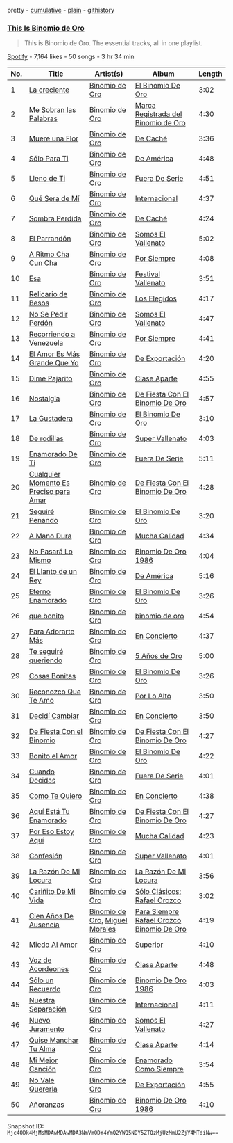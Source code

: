 pretty - [cumulative](/playlists/cumulative/37i9dQZF1DZ06evO3Ldspl.md) - [plain](/playlists/plain/37i9dQZF1DZ06evO3Ldspl) - [githistory](https://github.githistory.xyz/mackorone/spotify-playlist-archive/blob/main/playlists/plain/37i9dQZF1DZ06evO3Ldspl)

### [This Is Binomio de Oro](https://open.spotify.com/playlist/37i9dQZF1DZ06evO3Ldspl)

> This is Binomio de Oro\. The essential tracks, all in one playlist.

[Spotify](https://open.spotify.com/user/spotify) - 7,164 likes - 50 songs - 3 hr 34 min

| No. | Title | Artist(s) | Album | Length |
|---|---|---|---|---|
| 1 | [La creciente](https://open.spotify.com/track/3r7LYQ2EhCw0CwaF5SeF9M) | [Binomio de Oro](https://open.spotify.com/artist/6n21XaDAuqpceTXBiypR9W) | [El Binomio De Oro](https://open.spotify.com/album/2rJWmvIzl9Bh87tU0V3Xhh) | 3:02 |
| 2 | [Me Sobran las Palabras](https://open.spotify.com/track/0zIERn4aP7d0eVBIhwyPwW) | [Binomio de Oro](https://open.spotify.com/artist/6n21XaDAuqpceTXBiypR9W) | [Marca Registrada del Binomio de Oro](https://open.spotify.com/album/7aDqowxLLL5VH6M9R9zEHa) | 4:30 |
| 3 | [Muere una Flor](https://open.spotify.com/track/0jnKOvTW1XTC6Na2VPJyXL) | [Binomio de Oro](https://open.spotify.com/artist/6n21XaDAuqpceTXBiypR9W) | [De Caché](https://open.spotify.com/album/3GX1tHN5YaqV4xxqTdKzXs) | 3:36 |
| 4 | [Sólo Para Ti](https://open.spotify.com/track/1kkIlrp0Z69s5KlnR4ckoe) | [Binomio de Oro](https://open.spotify.com/artist/6n21XaDAuqpceTXBiypR9W) | [De América](https://open.spotify.com/album/3bVIsgDLKfaiDTT9KHhjK7) | 4:48 |
| 5 | [Lleno de Ti](https://open.spotify.com/track/54RRxofsf2U5V5arPqlnv5) | [Binomio de Oro](https://open.spotify.com/artist/6n21XaDAuqpceTXBiypR9W) | [Fuera De Serie](https://open.spotify.com/album/0N01F6ZxWcM1YAdCoPpTZ8) | 4:51 |
| 6 | [Qué Sera de Mí](https://open.spotify.com/track/2YO7dZYb0jsf93BH2GtlNY) | [Binomio de Oro](https://open.spotify.com/artist/6n21XaDAuqpceTXBiypR9W) | [Internacional](https://open.spotify.com/album/7eAMaa3wNUuI2NBVeeaRB0) | 4:37 |
| 7 | [Sombra Perdida](https://open.spotify.com/track/1iLUNt0JQR8FOohEGHE22z) | [Binomio de Oro](https://open.spotify.com/artist/6n21XaDAuqpceTXBiypR9W) | [De Caché](https://open.spotify.com/album/3GX1tHN5YaqV4xxqTdKzXs) | 4:24 |
| 8 | [El Parrandón](https://open.spotify.com/track/4nuwqjZtTdml3gAVEIFPUp) | [Binomio de Oro](https://open.spotify.com/artist/6n21XaDAuqpceTXBiypR9W) | [Somos El Vallenato](https://open.spotify.com/album/3ZFGRFlSAdYUPmTHXJTUfr) | 5:02 |
| 9 | [A Ritmo Cha Cun Cha](https://open.spotify.com/track/3k4G0p5ERmsX7kF0SyJ7fy) | [Binomio de Oro](https://open.spotify.com/artist/6n21XaDAuqpceTXBiypR9W) | [Por Siempre](https://open.spotify.com/album/4gqisRMcza9F6WHiN2jtff) | 4:08 |
| 10 | [Esa](https://open.spotify.com/track/5BHKpCV5UiIPTAp7JCrsX5) | [Binomio de Oro](https://open.spotify.com/artist/6n21XaDAuqpceTXBiypR9W) | [Festival Vallenato](https://open.spotify.com/album/4kQudN5Gj821X5ejgda6Pi) | 3:51 |
| 11 | [Relicario de Besos](https://open.spotify.com/track/16KEt1cp8tN0Et7BqPd4Vb) | [Binomio de Oro](https://open.spotify.com/artist/6n21XaDAuqpceTXBiypR9W) | [Los Elegidos](https://open.spotify.com/album/4HDMMTKwuOko0HVcXK5gne) | 4:17 |
| 12 | [No Se Pedir Perdón](https://open.spotify.com/track/2SBtTElyn8VqS31GhD4dnF) | [Binomio de Oro](https://open.spotify.com/artist/6n21XaDAuqpceTXBiypR9W) | [Somos El Vallenato](https://open.spotify.com/album/3ZFGRFlSAdYUPmTHXJTUfr) | 4:47 |
| 13 | [Recorriendo a Venezuela](https://open.spotify.com/track/1GWFbLT7z2Cr9tbxjpH3Vm) | [Binomio de Oro](https://open.spotify.com/artist/6n21XaDAuqpceTXBiypR9W) | [Por Siempre](https://open.spotify.com/album/4gqisRMcza9F6WHiN2jtff) | 4:41 |
| 14 | [El Amor Es Más Grande Que Yo](https://open.spotify.com/track/65b7BwU67oXr2I10I9LzZM) | [Binomio de Oro](https://open.spotify.com/artist/6n21XaDAuqpceTXBiypR9W) | [De Exportación](https://open.spotify.com/album/3CHxVT00FhsFpNPh7iQvdp) | 4:20 |
| 15 | [Dime Pajarito](https://open.spotify.com/track/5P13I9rbPcLOkEJSvCLDCA) | [Binomio de Oro](https://open.spotify.com/artist/6n21XaDAuqpceTXBiypR9W) | [Clase Aparte](https://open.spotify.com/album/3lVJ0Kg2WmwxVFJ3ti9CHK) | 4:55 |
| 16 | [Nostalgia](https://open.spotify.com/track/35oUEXOfzoNUFtKDdHdQxl) | [Binomio de Oro](https://open.spotify.com/artist/6n21XaDAuqpceTXBiypR9W) | [De Fiesta Con El Binomio De Oro](https://open.spotify.com/album/76WWdL5GKIAP7OiSCCOeOy) | 4:57 |
| 17 | [La Gustadera](https://open.spotify.com/track/5AaFsIGgYNGyklOMnHNJ1l) | [Binomio de Oro](https://open.spotify.com/artist/6n21XaDAuqpceTXBiypR9W) | [El Binomio De Oro](https://open.spotify.com/album/2rJWmvIzl9Bh87tU0V3Xhh) | 3:10 |
| 18 | [De rodillas](https://open.spotify.com/track/563E4RotzfzACM1Fo98nfc) | [Binomio de Oro](https://open.spotify.com/artist/6n21XaDAuqpceTXBiypR9W) | [Super Vallenato](https://open.spotify.com/album/2bHLevxqV0xTrGXzxRYMOk) | 4:03 |
| 19 | [Enamorado De Ti](https://open.spotify.com/track/5j5Lb1HzrpUkYacIpQFff7) | [Binomio de Oro](https://open.spotify.com/artist/6n21XaDAuqpceTXBiypR9W) | [Fuera De Serie](https://open.spotify.com/album/0N01F6ZxWcM1YAdCoPpTZ8) | 5:11 |
| 20 | [Cualquier Momento Es Preciso para Amar](https://open.spotify.com/track/3A5hz5Nnm7juB0yrq84IoG) | [Binomio de Oro](https://open.spotify.com/artist/6n21XaDAuqpceTXBiypR9W) | [De Fiesta Con El Binomio De Oro](https://open.spotify.com/album/76WWdL5GKIAP7OiSCCOeOy) | 4:28 |
| 21 | [Seguiré Penando](https://open.spotify.com/track/2ktHd52hiL6M6eehVL0DvM) | [Binomio de Oro](https://open.spotify.com/artist/6n21XaDAuqpceTXBiypR9W) | [El Binomio De Oro](https://open.spotify.com/album/2rJWmvIzl9Bh87tU0V3Xhh) | 3:20 |
| 22 | [A Mano Dura](https://open.spotify.com/track/0NLKxo7am9HmdtjrndiKJL) | [Binomio de Oro](https://open.spotify.com/artist/6n21XaDAuqpceTXBiypR9W) | [Mucha Calidad](https://open.spotify.com/album/2uW4TXsdJu4EmTVGaql57E) | 4:34 |
| 23 | [No Pasará Lo Mismo](https://open.spotify.com/track/3uhP3dgMShzyoZadWtK2QZ) | [Binomio de Oro](https://open.spotify.com/artist/6n21XaDAuqpceTXBiypR9W) | [Binomio De Oro 1986](https://open.spotify.com/album/356uekEIUBT3sL3Xtu5dL5) | 4:04 |
| 24 | [El Llanto de un Rey](https://open.spotify.com/track/1UO7KVq6QhNG5SxfwaLmyg) | [Binomio de Oro](https://open.spotify.com/artist/6n21XaDAuqpceTXBiypR9W) | [De América](https://open.spotify.com/album/3bVIsgDLKfaiDTT9KHhjK7) | 5:16 |
| 25 | [Eterno Enamorado](https://open.spotify.com/track/21Sh1SFlSoMqE4evvJOnQl) | [Binomio de Oro](https://open.spotify.com/artist/6n21XaDAuqpceTXBiypR9W) | [El Binomio De Oro](https://open.spotify.com/album/2rJWmvIzl9Bh87tU0V3Xhh) | 3:26 |
| 26 | [que bonito](https://open.spotify.com/track/1u9DL4eScCcHcW77QjfWIv) | [Binomio de Oro](https://open.spotify.com/artist/6n21XaDAuqpceTXBiypR9W) | [binomio de oro](https://open.spotify.com/album/6WXG4L9q2al6vPSJxc2VF8) | 4:54 |
| 27 | [Para Adorarte Más](https://open.spotify.com/track/6XRorzybNPsFdIpA16F4Zo) | [Binomio de Oro](https://open.spotify.com/artist/6n21XaDAuqpceTXBiypR9W) | [En Concierto](https://open.spotify.com/album/4jT7Io5pCCnvpKfaXEB7hU) | 4:37 |
| 28 | [Te seguiré queriendo](https://open.spotify.com/track/2gKbEyLGCz7s5rTLEIE1UM) | [Binomio de Oro](https://open.spotify.com/artist/6n21XaDAuqpceTXBiypR9W) | [5 Años de Oro](https://open.spotify.com/album/33ra8x4umh40bQgZGQiu5d) | 5:00 |
| 29 | [Cosas Bonitas](https://open.spotify.com/track/4sIzlHSxRBgRleJV97YZIu) | [Binomio de Oro](https://open.spotify.com/artist/6n21XaDAuqpceTXBiypR9W) | [El Binomio De Oro](https://open.spotify.com/album/2rJWmvIzl9Bh87tU0V3Xhh) | 3:26 |
| 30 | [Reconozco Que Te Amo](https://open.spotify.com/track/18L8oObH3RBE0SDyRMBuUM) | [Binomio de Oro](https://open.spotify.com/artist/6n21XaDAuqpceTXBiypR9W) | [Por Lo Alto](https://open.spotify.com/album/0Cf0Q1ZyT4jiamI2P58nIs) | 3:50 |
| 31 | [Decidí Cambiar](https://open.spotify.com/track/0CbIG518lOhdBN79aOEGuP) | [Binomio de Oro](https://open.spotify.com/artist/6n21XaDAuqpceTXBiypR9W) | [En Concierto](https://open.spotify.com/album/4jT7Io5pCCnvpKfaXEB7hU) | 3:50 |
| 32 | [De Fiesta Con el Binomio](https://open.spotify.com/track/5sKfFzvCfpMJMnZzVMGw6l) | [Binomio de Oro](https://open.spotify.com/artist/6n21XaDAuqpceTXBiypR9W) | [De Fiesta Con El Binomio De Oro](https://open.spotify.com/album/76WWdL5GKIAP7OiSCCOeOy) | 4:27 |
| 33 | [Bonito el Amor](https://open.spotify.com/track/645SskqLGx37W032CtCu2b) | [Binomio de Oro](https://open.spotify.com/artist/6n21XaDAuqpceTXBiypR9W) | [El Binomio De Oro](https://open.spotify.com/album/2rJWmvIzl9Bh87tU0V3Xhh) | 4:22 |
| 34 | [Cuando Decidas](https://open.spotify.com/track/5gIFDhejEETBeSWcjaZkDD) | [Binomio de Oro](https://open.spotify.com/artist/6n21XaDAuqpceTXBiypR9W) | [Fuera De Serie](https://open.spotify.com/album/0N01F6ZxWcM1YAdCoPpTZ8) | 4:01 |
| 35 | [Como Te Quiero](https://open.spotify.com/track/1P5kF1wReUPrrtUYLKB4Nl) | [Binomio de Oro](https://open.spotify.com/artist/6n21XaDAuqpceTXBiypR9W) | [En Concierto](https://open.spotify.com/album/4jT7Io5pCCnvpKfaXEB7hU) | 4:38 |
| 36 | [Aquí Está Tu Enamorado](https://open.spotify.com/track/6JuInQ090qaSJaoDYbjqPA) | [Binomio de Oro](https://open.spotify.com/artist/6n21XaDAuqpceTXBiypR9W) | [De Fiesta Con El Binomio De Oro](https://open.spotify.com/album/76WWdL5GKIAP7OiSCCOeOy) | 4:27 |
| 37 | [Por Eso Estoy Aquí](https://open.spotify.com/track/5bDbJzJvVPkDU0TWejXr58) | [Binomio de Oro](https://open.spotify.com/artist/6n21XaDAuqpceTXBiypR9W) | [Mucha Calidad](https://open.spotify.com/album/2uW4TXsdJu4EmTVGaql57E) | 4:23 |
| 38 | [Confesión](https://open.spotify.com/track/6FmQRov2V7oU3c7nM6BeMt) | [Binomio de Oro](https://open.spotify.com/artist/6n21XaDAuqpceTXBiypR9W) | [Super Vallenato](https://open.spotify.com/album/2bHLevxqV0xTrGXzxRYMOk) | 4:01 |
| 39 | [La Razón De Mi Locura](https://open.spotify.com/track/4XMVNHon9FJPFsIytwPx77) | [Binomio de Oro](https://open.spotify.com/artist/6n21XaDAuqpceTXBiypR9W) | [La Razón De Mi Locura](https://open.spotify.com/album/7HYQ2xWVTemPTe5NWBXGuk) | 3:56 |
| 40 | [Cariñito De Mi Vida](https://open.spotify.com/track/6ALpRyo03tncnro0qElbLy) | [Binomio de Oro](https://open.spotify.com/artist/6n21XaDAuqpceTXBiypR9W) | [Sólo Clásicos: Rafael Orozco](https://open.spotify.com/album/6UsTetmSj6XUraFvepURzu) | 3:02 |
| 41 | [Cien Años De Ausencia](https://open.spotify.com/track/7KYEei2wozzvHR80bpf63c) | [Binomio de Oro](https://open.spotify.com/artist/6n21XaDAuqpceTXBiypR9W), [Miguel Morales](https://open.spotify.com/artist/1viot8lL4r3cgRLb2hBUri) | [Para Siempre Rafael Orozco Binomio De Oro](https://open.spotify.com/album/6PYwZuAWfqOJhS7L6JEop2) | 4:19 |
| 42 | [Miedo Al Amor](https://open.spotify.com/track/0XgnPjPP5ADbTqQzy7Gtad) | [Binomio de Oro](https://open.spotify.com/artist/6n21XaDAuqpceTXBiypR9W) | [Superior](https://open.spotify.com/album/71e1jF8EwEx5bUBRHKnW3h) | 4:10 |
| 43 | [Voz de Acordeones](https://open.spotify.com/track/1ynlh10fcaVkkHg27N0X1w) | [Binomio de Oro](https://open.spotify.com/artist/6n21XaDAuqpceTXBiypR9W) | [Clase Aparte](https://open.spotify.com/album/3lVJ0Kg2WmwxVFJ3ti9CHK) | 4:48 |
| 44 | [Sólo un Recuerdo](https://open.spotify.com/track/6zeAz63YKD3IM5UG4KqlGm) | [Binomio de Oro](https://open.spotify.com/artist/6n21XaDAuqpceTXBiypR9W) | [Binomio De Oro 1986](https://open.spotify.com/album/356uekEIUBT3sL3Xtu5dL5) | 4:03 |
| 45 | [Nuestra Separación](https://open.spotify.com/track/098CkrzOpQ4vP4FieXch5c) | [Binomio de Oro](https://open.spotify.com/artist/6n21XaDAuqpceTXBiypR9W) | [Internacional](https://open.spotify.com/album/7eAMaa3wNUuI2NBVeeaRB0) | 4:11 |
| 46 | [Nuevo Juramento](https://open.spotify.com/track/6ZYnRnLnTtScu5XQgRlBYp) | [Binomio de Oro](https://open.spotify.com/artist/6n21XaDAuqpceTXBiypR9W) | [Somos El Vallenato](https://open.spotify.com/album/3ZFGRFlSAdYUPmTHXJTUfr) | 4:27 |
| 47 | [Quise Manchar Tu Alma](https://open.spotify.com/track/7vhO3vAmpiSNECd97UlT1j) | [Binomio de Oro](https://open.spotify.com/artist/6n21XaDAuqpceTXBiypR9W) | [Clase Aparte](https://open.spotify.com/album/3lVJ0Kg2WmwxVFJ3ti9CHK) | 4:14 |
| 48 | [Mi Mejor Canción](https://open.spotify.com/track/2i7SWI1bVRznjvyjlW53t6) | [Binomio de Oro](https://open.spotify.com/artist/6n21XaDAuqpceTXBiypR9W) | [Enamorado Como Siempre](https://open.spotify.com/album/3OhlAnWNEYUiSah3Qwer4z) | 3:54 |
| 49 | [No Vale Quererla](https://open.spotify.com/track/7zZpuiZ1T8aMtyo2Edrc1E) | [Binomio de Oro](https://open.spotify.com/artist/6n21XaDAuqpceTXBiypR9W) | [De Exportación](https://open.spotify.com/album/3CHxVT00FhsFpNPh7iQvdp) | 4:55 |
| 50 | [Añoranzas](https://open.spotify.com/track/1yOTHafP8PK3lcWrql9Ttq) | [Binomio de Oro](https://open.spotify.com/artist/6n21XaDAuqpceTXBiypR9W) | [Binomio De Oro 1986](https://open.spotify.com/album/356uekEIUBT3sL3Xtu5dL5) | 4:10 |

Snapshot ID: `Mjc4ODk4MjMsMDAwMDAwMDA3NmVmODY4YmQ2YWQ5NDY5ZTQzMjUzMmU2ZjY4MTdiNw==`
